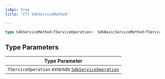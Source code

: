 ```yaml
---
jsApi: true
title: "[T] SdkServiceMethod"

---
```

```ts
type SdkServiceMethod<TServiceOperation>: SdkBasicServiceMethod<TServiceOperation> | SdkPagingServiceMethod<TServiceOperation> | SdkLroServiceMethod<TServiceOperation> | SdkLroPagingServiceMethod<TServiceOperation>;
```

## Type Parameters

| Type Parameter |
| ------ |
| `TServiceOperation` *extends* [`SdkServiceOperation`](SdkServiceOperation.md) |
